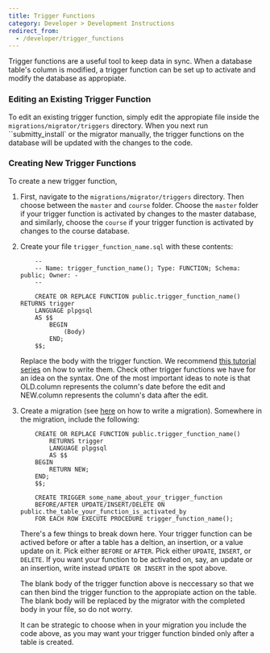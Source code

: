 ```yaml
---
title: Trigger Functions
category: Developer > Development Instructions
redirect_from:
  - /developer/trigger_functions
---
```


Trigger functions are a useful tool to keep data in sync. When a
database table's column is modified, a trigger function can be
set up to activate and modify the database as appropiate.

### Editing an Existing Trigger Function
To edit an existing trigger function, simply edit the appropiate file inside the
``migrations/migrator/triggers`` directory. When you next run ``submitty_install`
or the migrator manually, the trigger functions on the database will be updated
with the changes to the code.

### Creating New Trigger Functions
To create a new trigger function,

1.  First, navigate to the ``migrations/migrator/triggers`` directory. Then choose
    between the ``master`` and ``course`` folder. Choose the ``master`` folder if
    your trigger function is activated by changes to the master database, and similarly,
    choose the ``course`` if your trigger function is activated by changes to the course
    database.

2.  Create your file ``trigger_function_name.sql`` with these contents:

    ```
        --
        -- Name: trigger_function_name(); Type: FUNCTION; Schema: public; Owner: -
        --

        CREATE OR REPLACE FUNCTION public.trigger_function_name() RETURNS trigger
        LANGUAGE plpgsql
        AS $$
            BEGIN
                (Body)
            END;
        $$;

    ```
    Replace the body with the trigger function. We recommend
    [this tutorial series](https://www.postgresqltutorial.com/postgresql-triggers/introduction-postgresql-trigger/)
    on how to write them. Check other trigger functions we have for an idea
    on the syntax. One of the most important ideas to note is that OLD.column represents
    the column's date before the edit and NEW.column represents the column's data after the
    edit.

3. Create a migration (see [here](/developer/development_instructions/migrations)
    on how to write a migration). Somewhere in the migration, include the following:

    ```
        CREATE OR REPLACE FUNCTION public.trigger_function_name()
            RETURNS trigger
            LANGUAGE plpgsql
            AS $$
        BEGIN
            RETURN NEW;
        END;
        $$;
        
        CREATE TRIGGER some_name_about_your_trigger_function
        BEFORE/AFTER UPDATE/INSERT/DELETE ON public.the_table_your_function_is_activated_by
        FOR EACH ROW EXECUTE PROCEDURE trigger_function_name();
    ```
    There's a few things to break down here. Your trigger function can be actived before or after
    a table has a deltion, an insertion, or a value update on it. Pick either ``BEFORE`` or ``AFTER``. Pick either ``UPDATE``, ``INSERT``, or ``DELETE``. If you want your function to be activated on, say, an update or an insertion, write instead
    ``UPDATE OR INSERT`` in the spot above.

    The blank body of the trigger function above is neccessary so that we can then
    bind the trigger function to the appropiate action on the table. The blank body will
    be replaced by the migrator with the completed body in your file, so do not worry.

    It can be strategic to choose when in your migration you include the code above,
    as you may want your trigger function binded only after a table is created.
